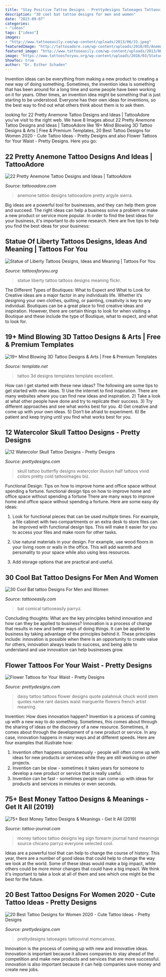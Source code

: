 ```yaml
---
title: "Stay Positive Tattoo Designs - Prettydesigns Tatoeages Tattooviral Momcanvas"
description: "30 cool bat tattoo designs for men and women"
date: "2023-09-07"
categories:
- "ideas"
tags: ["ideas"]
images:
- "http://www.tattooeasily.com/wp-content/uploads/2013/06/31.jpeg"
featuredImage: "http://tattooadore.com/wp-content/uploads/2018/05/Anemone-Tattoo-17.jpg"
featured_image: "http://www.tattooeasily.com/wp-content/uploads/2013/06/31.jpeg"
image: "https://www.tattoosforyou.org/wp-content/uploads/2016/03/Statue-of-Liberty-Tattoo-Pictures.jpg"
ShowToc: true
author: "Dr. Esther Schaden"
---
```



Invention ideas can be everything from making a new product to creating a new way of doing something. Sometimes, the invention idea is something that has been around for a long time and some people have been working on it for years. Other times, an invention idea might be something that is just starting to be understood. Everyone has their own ideas for inventions, so the best way to find out what others think about them is to ask them.

	

		
looking for 22 Pretty Anemone Tattoo Designs and Ideas | TattooAdore you've visit to the right web. We have 8 Images about 22 Pretty Anemone Tattoo Designs and Ideas | TattooAdore like 19+ Mind Blowing 3D Tattoo Designs &amp; Arts | Free &amp; Premium Templates, 20 Best Tattoo Designs for Women 2020 - Cute Tattoo Ideas - Pretty Designs and also Flower Tattoos for Your Waist - Pretty Designs. Here you go:
		
    
## 22 Pretty Anemone Tattoo Designs And Ideas | TattooAdore

<img loading=lazy src="http://tattooadore.com/wp-content/uploads/2018/05/Anemone-Tattoo-17.jpg" onerror="this.onerror=null;this.src='https://tse4.mm.bing.net/th?id=OIP.WOJYifIedzmfQZyM_f22vQHaJQ&amp;pid=15.1';" alt="22 Pretty Anemone Tattoo Designs and Ideas | TattooAdore">

_Source: tattooadore.com_

>anemone tattoo designs tattooadore pretty argyle sierra. 

	

Big ideas are a powerful tool for businesses, and they can help them grow and succeed. The right ideas can help a business solve a problem or make a new product or service more popular. In order to find the best ideas for your business, it's important to do some research. Here are five tips to help you find the best ideas for your business:

    
## Statue Of Liberty Tattoos Designs, Ideas And Meaning | Tattoos For You

<img loading=lazy src="https://www.tattoosforyou.org/wp-content/uploads/2016/03/Statue-of-Liberty-Tattoo-Pictures.jpg" onerror="this.onerror=null;this.src='https://tse4.mm.bing.net/th?id=OIP.JSX48xlclGbhXB9aHSOraAHaJ6&amp;pid=15.1';" alt="Statue of Liberty Tattoos Designs, Ideas and Meaning | Tattoos For You">

_Source: tattoosforyou.org_

>statue liberty tattoo tattoos designs meaning flickr. 

	

The Different Types of Boutiques: What to Expect and What to Look for
Creative ideas are a major factor in any individuals life. Whether it’s designing your own clothes, quilting, or painting, creativity is key to any individual. Boutiques can be a great place to find creative ideas and inspiration. However, there are certain things to look for when visiting a Boutique and these include the type of Boutique, what to expect, and what to look for.

    
## 19+ Mind Blowing 3D Tattoo Designs &amp; Arts | Free &amp; Premium Templates

<img loading=lazy src="https://images.template.net/wp-content/uploads/2015/08/Excellent-3D-Tattoo-Design.jpg" onerror="this.onerror=null;this.src='https://tse4.mm.bing.net/th?id=OIP.TqFQ5ifFsIyZlZSN4XlsRQHaKn&amp;pid=15.1';" alt="19+ Mind Blowing 3D Tattoo Designs &amp; Arts | Free &amp; Premium Templates">

_Source: template.net_

>tattoo 3d designs templates template excellent. 

	

How can I get started with these new ideas?
The following are some tips to get started with new ideas. 1) Use the internet to find inspiration. There are many websites where you can find new ideas and inspiration. 2) Take a look at what other people have done and try to replicate their success. 3) Try different approaches and see what works best for you. 4) Get creative and come up with your own ideas. 5) Don’t be afraid to experiment. 6) Be patient and keep trying until you find what works best for you.

    
## 12 Watercolor Skull Tattoo Designs - Pretty Designs

<img loading=lazy src="https://www.prettydesigns.com/wp-content/uploads/2014/12/Butterfly-Skull-Tattoo.jpg" onerror="this.onerror=null;this.src='https://tse1.mm.bing.net/th?id=OIP.f6cpwmzmGdhdwlLwaji0aQHaK6&amp;pid=15.1';" alt="12 Watercolor Skull Tattoo Designs - Pretty Designs">

_Source: prettydesigns.com_

>skull tattoo butterfly designs watercolor illusion half tattoos vivid colors pretty cold tattooimages biz. 

	

Functional Design: Tips on how to improve home and office space without spending a fortune.
functional design tips on how to improve home and office space without spending a fortune
There are many ways to improve home and office space without spending a fortune. Here are some easy diy ideas:

1. Look for functional pieces that can be used multiple times. For example, a file cabinet with two compartments or an extra desk to store files can be improved with functional design tips. This will make it easier for you to access your files and make room for other tasks.

2. Use natural materials in your design. For example, use wood floors in your living room or walls in the office. This will add warmth and personality to your space while also using less resources.

3. Add storage options that are practical and useful.

    
## 30 Cool Bat Tattoo Designs For Men And Women

<img loading=lazy src="http://www.tattooeasily.com/wp-content/uploads/2013/06/31.jpeg" onerror="this.onerror=null;this.src='https://tse4.mm.bing.net/th?id=OIP.E4jmifjEmVgxgQt_KgJpwwHaJ4&amp;pid=15.1';" alt="30 Cool Bat tattoo Designs For Men and Women">

_Source: tattooeasily.com_

>bat comical tattooeasily parryz. 

	

Concluding thoughts: What are the key principles behind innovation and how can they be applied to business?
Innovation is a process of change that results in new and better ways of doing things. It can be applied to business by taking advantage of the principles behind it. These principles include: innovation is possible when there is an opportunity to create value for others, innovation always leads to success, and being able to understand and use innovation can help businesses grow.

    
## Flower Tattoos For Your Waist - Pretty Designs

<img loading=lazy src="http://www.prettydesigns.com/wp-content/uploads/2015/01/Daisy-Tattoo.jpg" onerror="this.onerror=null;this.src='https://tse3.mm.bing.net/th?id=OIP.5U1XXBxJQ9s9boj4iIwY1AHaJ6&amp;pid=15.1';" alt="Flower Tattoos for Your Waist - Pretty Designs">

_Source: prettydesigns.com_

>daisy tattoo tattoos flower designs quote palahniuk chuck word stem quotes name rant daisies waist marguerite flowers french artist meaning. 

	

Invention: How does innovation happen?
Invention is a process of coming up with a new way to do something. Sometimes, this comes about through the sharing of ideas or the discovery of a new resource. Sometimes, it comes about through the development of a new product or service.
In any case, innovation happens in many ways and at different speeds. Here are four examples that illustrate how: 

1) Invention often happens spontaneously - people will often come up with ideas for new products or services while they are still working on other projects. 
2) Invention can be slow - sometimes it takes years for someone to develop a new product or service that is really useful. 
3) Invention can be fast - sometimes people can come up with ideas for products and services in minutes or even seconds.

    
## 75+ Best Money Tattoo Designs &amp; Meanings - Get It All (2019)

<img loading=lazy src="https://tattoo-journal.com/wp-content/uploads/2016/12/Money-Tattoo-64-650x650.jpg" onerror="this.onerror=null;this.src='https://tse1.mm.bing.net/th?id=OIP.IqM5-Lh0P35SMbVNcxHQIgHaHa&amp;pid=15.1';" alt="75+ Best Money Tattoo Designs &amp; Meanings - Get It All (2019)">

_Source: tattoo-journal.com_

>money tattoos tattoo designs leg sign forearm journal hand meanings source chicano parryz everyone selected cool. 

	

Ideas are a powerful tool that can help to change the course of history. This year, there are a number of good ideas that could help to change the way we look at the world. Some of these ideas would make a big impact, while others could be more minor changes that could have a big impact. We think it's important to take a look at all of them and see which one might be the best for the future.

    
## 20 Best Tattoo Designs For Women 2020 - Cute Tattoo Ideas - Pretty Designs

<img loading=lazy src="https://www.prettydesigns.com/wp-content/uploads/2017/12/20-best-tattoo-designs-for-women-2018-cute-tattoo-ideas-1.jpg" onerror="this.onerror=null;this.src='https://tse2.mm.bing.net/th?id=OIP.4i2CwQgD94oWiWQam6es5AHaHa&amp;pid=15.1';" alt="20 Best Tattoo Designs for Women 2020 - Cute Tattoo Ideas - Pretty Designs">

_Source: prettydesigns.com_

>prettydesigns tatoeages tattooviral momcanvas. 

	

Innovation is the process of coming up with new and innovative ideas. Innovation is important because it allows companies to stay ahead of the competition and make new products and services that are more successful. innovation is also important because it can help companies save money and create new jobs.

